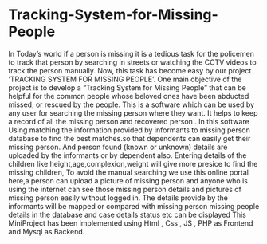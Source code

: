 # Tracking-System-for-Missing-People
In Today’s world if a person is missing it is a tedious task for the policemen to track
that person by searching in streets or watching the CCTV videos to track the person
manually. Now, this task has become easy by our project ‘TRACKING SYSTEM
FOR MISSING PEOPLE’.
One main objective of the project is to develop a “Tracking System for Missing
People” that can be helpful for the common people whose beloved ones have been
abducted missed, or rescued by the people.
This is a software which can be used by any user for searching the missing person
where they want. It helps to keep a record of all the missing person and recovered
person .
In this software Using matching the information provided by informants to missing
person database to find the best matches.so that dependents can easily get their
missing person.
And person found (known or unknown) details are uploaded by the informants or by
dependent also.
Entering details of the children like height,age,complexion,weight will give more
presice to find the missing children,
To avoid the manual searching we use this online portal here,a person can upload a
picture of missing person and anyone who is using the internet can see those missing
person details and pictures of missing person easily without logged in.
The details provide by the informants will be mapped or compared with missing
person missing people details in the database and case details status etc can be
displayed
This MiniProject has been implemented using Html , Css , JS , PHP as Frontend and
Mysql as Backend. 

